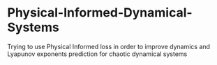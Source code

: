 # Physical-Informed-Dynamical-Systems
Trying to use Physical Informed loss in order to improve dynamics and Lyapunov exponents prediction for chaotic dynamical systems
